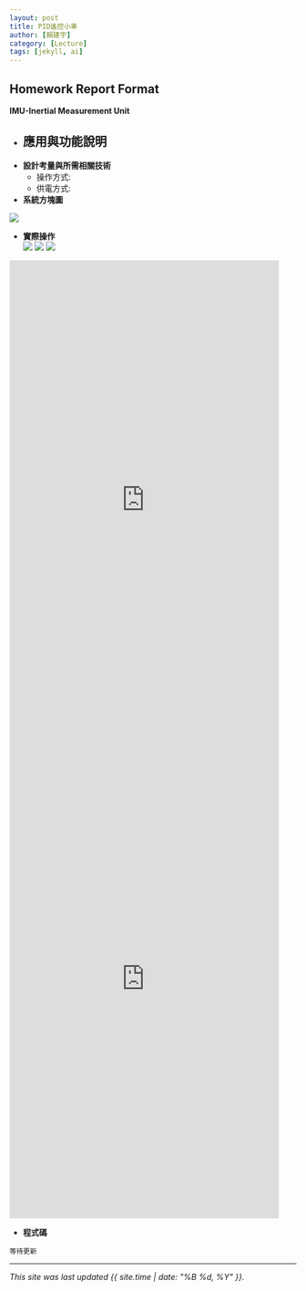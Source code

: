 ```yaml
---
layout: post
title: PID遙控小車
author: [賴建宇]
category: [Lecture]
tags: [jekyll, ai]
---
```

## Homework Report Format
**IMU-Inertial Measurement Unit**<br>
* **應用與功能說明**<br>
  - 
* **設計考量與所需相關技術**
  - 操作方式:
  - 供電方式:
* **系統方塊圖**<br>

![](https://github.com/ouo0725/MCU-project/blob/main/images/share.png?raw=true)

* **實際操作**<br>
![](https://github.com/ouo0725/MCU-project/blob/main/images/IMG_0900.JPG?raw=true)
![](https://github.com/ouo0725/MCU-project/blob/main/images/IMG_0901.JPG?raw=true)
![](https://github.com/ouo0725/MCU-project/blob/main/images/cdv_photo_16850090261.jpg?raw=true)
<iframe width="473" height="840" src="https://www.youtube.com/embed/9KdMP6trdgM" title="" frameborder="0" allow="accelerometer; autoplay; clipboard-write; encrypted-media; gyroscope; picture-in-picture; web-share" allowfullscreen></iframe>

<iframe width="473" height="840" src="https://www.youtube.com/embed/SDXN8wvpgIc" title="心跳血氧" frameborder="0" allow="accelerometer; autoplay; clipboard-write; encrypted-media; gyroscope; picture-in-picture; web-share" allowfullscreen></iframe>

* **程式碼**

```
等待更新
```
---
*This site was last updated {{ site.time | date: "%B %d, %Y" }}.*


